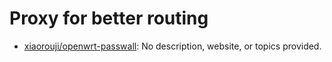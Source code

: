 # Proxy for better routing

- [xiaorouji/openwrt-passwall](https://github.com/xiaorouji/openwrt-passwall):
  No description, website, or topics provided.
